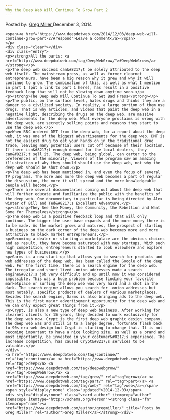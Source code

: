 ```yaml
---
Why the Deep Web Will Continue To Grow Part 2
---
```

<article class="post-listing post-7025 post type-post status-publish format-standard has-post-thumbnail hentry  tag-continue tag-deep tag-deepwebgrow tag-grow tag-web">
    <div class="post-inner">
        <span>Posted by: <a href="https://www.deepdotweb.com/author/gregmiller/" title="">Greg Miller </a></span>
    <span>December 3, 2014</span>
    
    <span><a href="https://www.deepdotweb.com/2014/12/03/deep-web-will-continue-grow-part-2/#respond">Leave a comment</a></span>
    </p>
    <div class="clear"></div>
    <div class="entry">
    <p><strong>All the parts: <a href="http://www.deepdotweb.com/tag/DeepWebGrow/">#DeepWebGrow</a></strong></p>
    <p>The deep web success can&#8217;t be solely attributed to the deep web itself. The mainstream press, as well as former clearnet entrepreneurs, have been a big reason why it grew and why it will continue to grow. The combination of this, as well as what I mention in part 1 (put a link to part 1 here), has result in a positive feedback loop that will not be slowing down anytime soon.</p>
    <p><strong>The Deep Web Will Continue To Get Bad Press</strong></p>
    <p>The public, on the surface level, hates drugs and thinks they are a danger to a civilized society. In reality, a large portion of them use drugs. That is why articles, and videos that paint the deep web in a negative light, describing the drugs on the deep web, are massive advertisements for the deep web. What everyone proclaims is wrong with the deep web, are secretly selling points and reasons they start to use the deep web.</p>
    <p>When BBC ordered DMT from the deep web, for a report about the deep web, it was one of the biggest advertisements for the deep web. DMT is not the easiest drug to get your hands on in the traditional drug trade, leaving many potential users cut off because of their location. If there isn&#8217;t enough demand for the local dealers, they can&#8217;t sell it. The deep web, being global, can carter to the preferences of the minority. Viewers of the program saw an amazing illustration of why they should should use the deep web, not why the deep web should be shut down.</p>
    <p>The deep web has been mentioned in, and even the focus of several TV programs. The more and more the deep web becomes a part of regular the discussion, the more it will spread and the more knowledgeable people will become.</p>
    <p>There are several documentaries coming out about the deep web that will further educate and familiarize the public with the benefits of the deep web. One documentary in particular is being directed by Alex winter of Bill and Ted&#8217;s Excellent Adventure.</p>
    <p><strong>They See the Money, the Community, the Rebellion and Want Some for Themselves</strong></p>
    <p>The deep web is a positive feedback loop and that will only continue. The bigger the user base expands and the more money there is to be made. As the market grows and matures, the prospect of starting a business on the dark corner of the deep web becomes more and more attractive to black market entrepreneurs.</p>
    <p>Becoming a dealer or starting a marketplace are the obvious choices and as result, they have become saturated with new startups. With such high competition, entrepreneurs started to look elsewhere and explore new types of businesses.</p>
    <p>Garms is a new start-up that allows you to search for products and web addresses of the deep web. Has been called the Google of the deep web. For the first time, there is a search engine for the deep web. The irregular and short lived .onion addresses made a search engine&#8217;s job very difficult and up until now it was considered impossible. This was a huge problem because finding your favorite marketplace or surfing the deep web was very hard and a shot in the dark. The search engine allows you search for .onion addresses but most notably, specific products of dealers of various marketplaces. Besides the search engine, Garms is also bringing ads to the deep web. This is the first major advertisement opportunity for the deep web and we can only expect great things from it.</p>
    <p>Crypt, is also a new type of deep web business. After working for clearnet clients for 15 years, they decided to work exclusively for the deep web now. Crypt is the first deep web graphic design company. The deep web was and still is to a large degree, fortunate flash back to 90s era web design but Crypt is starting to change that. It is not becoming important to have a nice looking site, as well as a brand and most importantly, be invested in your costumer&#8217;s experience. The increase competition, has caused Crypt&#8217;s services to be valuable.</p>
    </div>
    <a href="https://www.deepdotweb.com/tag/continue/" rel="tag">continue</a> <a href="https://www.deepdotweb.com/tag/deep/" rel="tag">deep</a> <a href="https://www.deepdotweb.com/tag/deepwebgrow/" rel="tag">DeepWebGrow</a> <a href="https://www.deepdotweb.com/tag/grow/" rel="tag">grow</a> <a href="https://www.deepdotweb.com/tag/part/" rel="tag">part</a> <a href="https://www.deepdotweb.com/tag/web/" rel="tag">web</a></span> <span style="display:none" class="updated">2014-12-03</span>
    <div style="display:none" class="vcard author" itemprop="author" itemscope itemtype="http://schema.org/Person"><strong class="fn" itemprop="name"><a href="https://www.deepdotweb.com/author/gregmiller/" title="Posts by Greg Miller" rel="author">Greg Miller</a></strong></div>
    
